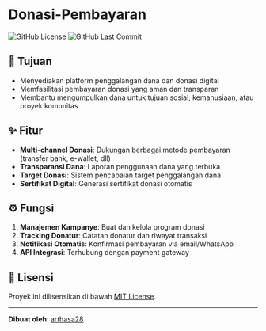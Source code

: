 # Donasi-Pembayaran

![GitHub License](https://img.shields.io/github/license/arthasa28/donasi-pembayaran?style=flat-square)
![GitHub Last Commit](https://img.shields.io/github/last-commit/arthasa28/donasi-pembayaran?style=flat-square)

## 🎯 Tujuan
- Menyediakan platform penggalangan dana dan donasi digital
- Memfasilitasi pembayaran donasi yang aman dan transparan
- Membantu mengumpulkan dana untuk tujuan sosial, kemanusiaan, atau proyek komunitas

## ✨ Fitur
- **Multi-channel Donasi**: Dukungan berbagai metode pembayaran (transfer bank, e-wallet, dll)
- **Transparansi Dana**: Laporan penggunaan dana yang terbuka
- **Target Donasi**: Sistem pencapaian target penggalangan dana
- **Sertifikat Digital**: Generasi sertifikat donasi otomatis

## ⚙️ Fungsi
1. **Manajemen Kampanye**: Buat dan kelola program donasi
2. **Tracking Donatur**: Catatan donatur dan riwayat transaksi
3. **Notifikasi Otomatis**: Konfirmasi pembayaran via email/WhatsApp
4. **API Integrasi**: Terhubung dengan payment gateway

## 📜 Lisensi
Proyek ini dilisensikan di bawah [MIT License](LICENSE).

---
**Dibuat oleh**: [arthasa28](https://github.com/arthasa28)

